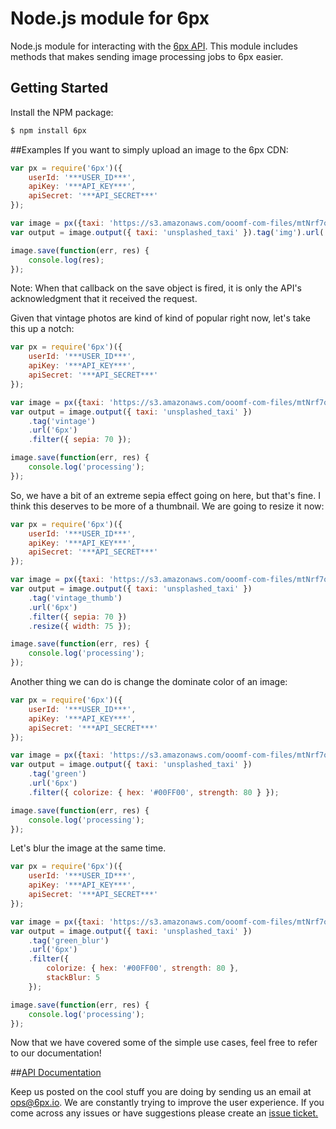 Node.js module for 6px
======================

Node.js module for interacting with the [6px API](http://6px.io). This module includes methods that makes sending image processing jobs to 6px easier.

## Getting Started

Install the NPM package:
```bash
$ npm install 6px
```
##Examples
If you want to simply upload an image to the 6px CDN:
```javascript
var px = require('6px')({
    userId: '***USER_ID***',
    apiKey: '***API_KEY***',
    apiSecret: '***API_SECRET***'
});

var image = px({taxi: 'https://s3.amazonaws.com/ooomf-com-files/mtNrf7oxS4uSxTzMBWfQ_DSC_0043.jpg'});
var output = image.output({ taxi: 'unsplashed_taxi' }).tag('img').url('6px');

image.save(function(err, res) {
    console.log(res);
});
```
Note: When that callback on the save object is fired, it is only the API's acknowledgment that it received the request.

Given that vintage photos are kind of kind of popular right now, let's take this up a notch:
```javascript
var px = require('6px')({
    userId: '***USER_ID***',
    apiKey: '***API_KEY***',
    apiSecret: '***API_SECRET***'
});

var image = px({taxi: 'https://s3.amazonaws.com/ooomf-com-files/mtNrf7oxS4uSxTzMBWfQ_DSC_0043.jpg'});
var output = image.output({ taxi: 'unsplashed_taxi' })
    .tag('vintage')
    .url('6px')
    .filter({ sepia: 70 });

image.save(function(err, res) {
    console.log('processing');
});
```
So, we have a bit of an extreme sepia effect going on here, but that's fine.  I think this deserves to be more of a thumbnail.  We are going to resize it now:
```javascript
var px = require('6px')({
    userId: '***USER_ID***',
    apiKey: '***API_KEY***',
    apiSecret: '***API_SECRET***'
});

var image = px({taxi: 'https://s3.amazonaws.com/ooomf-com-files/mtNrf7oxS4uSxTzMBWfQ_DSC_0043.jpg'});
var output = image.output({ taxi: 'unsplashed_taxi' })
    .tag('vintage_thumb')
    .url('6px')
    .filter({ sepia: 70 })
    .resize({ width: 75 });

image.save(function(err, res) {
    console.log('processing');
});
```
Another thing we can do is change the dominate color of an image:
```javascript
var px = require('6px')({
    userId: '***USER_ID***',
    apiKey: '***API_KEY***',
    apiSecret: '***API_SECRET***'
});

var image = px({taxi: 'https://s3.amazonaws.com/ooomf-com-files/mtNrf7oxS4uSxTzMBWfQ_DSC_0043.jpg'});
var output = image.output({ taxi: 'unsplashed_taxi' })
    .tag('green')
    .url('6px')
    .filter({ colorize: { hex: '#00FF00', strength: 80 } });

image.save(function(err, res) {
    console.log('processing');
});

```
Let's blur the image at the same time.
```javascript
var px = require('6px')({
    userId: '***USER_ID***',
    apiKey: '***API_KEY***',
    apiSecret: '***API_SECRET***'
});

var image = px({taxi: 'https://s3.amazonaws.com/ooomf-com-files/mtNrf7oxS4uSxTzMBWfQ_DSC_0043.jpg'});
var output = image.output({ taxi: 'unsplashed_taxi' })
    .tag('green_blur')
    .url('6px')
    .filter({
        colorize: { hex: '#00FF00', strength: 80 },
        stackBlur: 5
    });

image.save(function(err, res) {
    console.log('processing');
});
```
Now that we have covered some of the simple use cases, feel free to refer to our documentation!

##[API Documentation](https://github.com/6px-io/6px-api-docs)

Keep us posted on the cool stuff you are doing by sending us an email at <ops@6px.io>. We are constantly trying to improve the user experience. If you come across any issues or have suggestions please create an [issue ticket.](https://github.com/6px-io/6px-js/issues)
